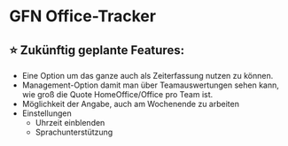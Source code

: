 # GFN Office-Tracker

## ⭐ Zukünftig geplante Features:
- Eine Option um das ganze auch als Zeiterfassung nutzen zu können.
- Management-Option damit man über Teamauswertungen sehen kann, wie groß die Quote HomeOffice/Office pro Team ist.
- Möglichkeit der Angabe, auch am Wochenende zu arbeiten
- Einstellungen
  - Uhrzeit einblenden
  - Sprachunterstützung
